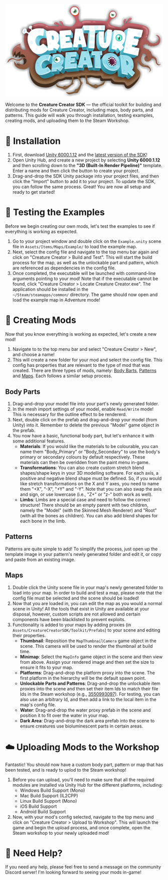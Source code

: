 ![Creature Creator Logo](./Logo.png)

Welcome to the **Creature Creator SDK** — the official toolkit for building and distributing mods for Creature Creator, including maps, body parts, and patterns.
This guide will walk you through installation, testing examples, creating mods, and uploading them to the Steam Workshop.

# 🚀 Installation
1. First, download [Unity 6000.1.12](https://unity.com/releases/editor/whats-new/6000.1.12) and the [latest version of the SDK](https://github.com/daniellochner/creature-creator-sdk/releases)!
2. Open Unity Hub, and create a new project by selecting **Unity 6000.1.12** and then scrolling down to the **"3D (Built-In Render Pipeline)"** template. Enter a name and then click the button to create your project.
3. Drag-and-drop the SDK Unity package into your project files, and then click the "Import" button to add it to your project. To update the SDK, you can follow the same process.
Great! You are now all setup and ready to get started!

# 🧪 Testing the Examples
Before we begin creating our own mods, let's test the examples to see if everything is working as expected.
1. Go to your project window and double click on the `Example.unity` scene file in `Assets/Items/Maps/Example/` to load the example map.
2. Next, select the config file and navigate to the top menu bar again and click on "Creature Creator > Build and Test". This will start the build process for the map, as well as the unlockable part and pattern, which are referenced as dependencies in the config file.
3. Once completed, the executable will be launched with command-line arguments pointing to your mod! Note that if the executable cannot be found, click "Creature Creator > Locate Creature Creator.exe". The application should be installed in the `~/Steam/steamapps/common/` directory.
The game should now open and load the example map in Adventure mode!

# 🎨 Creating Mods
Now that you know everything is working as expected, let's create a new mod!
1. Navigate to to the top menu bar and select "Creature Creator > New", and choose a name!
2. This will create a new folder for your mod and select the config file. This config has properties that are relevant to the type of mod that was created.
There are three types of mods, namely: [Body Barts](##body-parts), [Patterns](##patterns) and [Maps](##maps). Each follows a similar setup process.

## Body Parts
1. Drag-and-drop your model file into your part's newly generated folder.
2. In the mesh import settings of your model, enable `Read/Write` mode! This is necessary for the outline effect to be rendererd.
3. Next, double click on the prefab and drag-and-drop your model (from Unity) into it. Remember to delete the previous "Model" game object in the prefab.
4. You now have a basic, functional body part, but let's enhance it with some additional features.
   - **Materials**: If you would like the materials to be colourable, you can name them "Body_Primary" or "Body_Secondary" to use the body's primary or secondary colours by default respectively. These materials can then be overidden from the paint menu in-game.
   - **Transformations**: You can also create custom stretch blend shapes/shape keys in your 3D modelling software. For each axis, a positive and negative blend shape must be defined. So, if you would like stretch transformations on the X and Y axes, you need to name them "+X", "-X", "+Y" and "-Y". Note that you can also swap the axis and sign, or use lowercase (i.e., "Z+" or "z-" both work as well).
   - **Limbs**: Limbs are a special case and need to follow the correct structure! There should be an empty parent with two children, namely the "Model" (with the Skinned Mesh Renderer) and "Root" (with all the bones as children). You can also add blend shapes for each bone in the limb.

## Patterns
Patterns are quite simple to add! To simplify the process, just open up the template image in your pattern's newly generated folder and edit it, or copy and paste from an existing image.

## Maps
1. Double click the Unity scene file in your map's newly generated folder to load into your map. In order to build and test a map, please note that the config file must be selected and the scene should be loaded!
2. Now that you are loaded in, you can edit the map as you would a normal scene in Unity! All the tools that exist in Unity are available at your disposal, however, custom scripts are not allowed and certain components have been blacklisted to prevent exploits.
3. Functionality is added to your maps by adding proxies (in `Assets/CreatureCreatorSDK/Toolkit/Prefabs`) to your scene and editing their properties.
   - **Thumbnail**: Reposition the `MapThumbnailCamera` game object in the scene. This camera will be used to render the thumbnail at build time.
   - **Minimap**: Select the `MapInfo` game object in the scene and then view from above. Assign your rendered image and then set the size to ensure it fits to your map.
   - **Platforms**: Drag-and-drop the platform proxy into the scene. The first platform in the hierarchy will be the default spawn point.
   - **Unlockable Parts and Patterns**: Drag-and-drop the unlockable item proxies into the scene and then set their item Ids to match their file Ids in the Steam workshop (e.g., [3550993097](https://steamcommunity.com/sharedfiles/filedetails/?id=3550993097)). For testing, you can also use an arbitrary Id, and then add a link to the local item in the map's config file.
   - **Water**: Drag-and-drop the water proxy prefab in the scene and position it to fit over the water in your map.
   - **Dark Area**: Drag-and-drop the dark area prefab into the scene to ensure creatures use bioluminescent parts in certain areas.

# ☁️ Uploading Mods to the Workshop
Fantastic! You should now have a custom body part, pattern or map that has been tested, and is ready to uplod to the Steam workshop!
1. Before you can upload, you'll need to make sure that all the required modules are installed via Unity Hub for the different platforms, including:
   - Windows Build Support (Mono)
   - Mac Build Support (IL2CPP)
   - Linux Build Support (Mono)
   - iOS Build Support
   - Android Build Support
2. Now, with your mod's config selected, navigate to the top menu and click on "Creature Creator > Upload to Workshop".
This will launch the game and begin the upload process, and once complete, open the Steam workshop to your newly uploaded mod!

# 💬 Need Help?
If you need any help, please feel free to send a message on the community Discord server! I'm looking forward to seeing your mods in-game!
